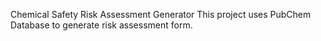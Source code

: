 Chemical Safety Risk Assessment Generator
This project uses PubChem Database to generate risk assessment form.
